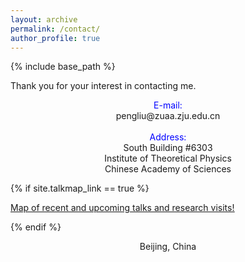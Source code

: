 ```yaml
---
layout: archive
permalink: /contact/
author_profile: true
---
```


{% include base_path %}

Thank you for your interest in contacting me.

<center> <font color="blue">E-mail:</font> </center>

<center> pengliu@zuaa.zju.edu.cn </center> 
&nbsp;
<center> <font color="blue"> Address: </font> </center> 

<center>  South Building #6303 </center> 

<center> Institute of Theoretical Physics </center> 

<center>  Chinese Academy of Sciences </center>

{% if site.talkmap_link == true %}

<p style="text-decoration:underline;"><a href="/talkmap.html">Map of recent and upcoming talks and research visits!</a></p>

{% endif %}

<center> Beijing, China </center> 
